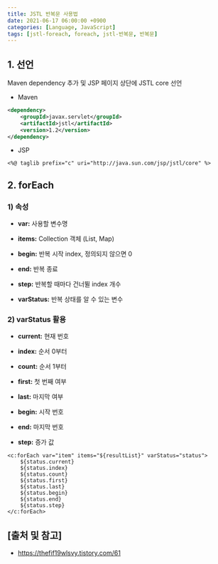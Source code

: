 ```yaml
---
title: JSTL 반복문 사용법
date: 2021-06-17 06:00:00 +0900
categories: [Language, JavaScript]
tags: [jstl-foreach, foreach, jstl-반복문, 반복문]
---
```


## 1. 선언
Maven dependency 추가 및 JSP 페이지 상단에 JSTL core 선언

* Maven

```xml
<dependency>
    <groupId>javax.servlet</groupId>
    <artifactId>jstl</artifactId>
    <version>1.2</version>
</dependency>
```

* JSP

```text
<%@ taglib prefix="c" uri="http://java.sun.com/jsp/jstl/core" %>
```

## 2. forEach

### 1) 속성

* __var:__ 사용할 변수명

* __items:__ Collection 객체 (List, Map)

* __begin:__ 반복 시작 index, 정의되지 않으면 0

* __end:__ 반복 종료

* __step:__ 반복할 때마다 건너뛸 index 개수

* __varStatus:__ 반복 상태를 알 수 있는 변수

### 2) varStatus 활용

* __current:__ 현재 번호

* __index:__ 순서 0부터

* __count:__ 순서 1부터

* __first:__ 첫 번째 여부

* __last:__ 마지막 여부

* __begin:__ 시작 번호

* __end:__ 마지막 번호

* __step:__ 증가 값

```text
<c:forEach var="item" items="${resultList}" varStatus="status">
    ${status.current}
    ${status.index}
    ${status.count}
    ${status.first}
    ${status.last}
    ${status.begin}
    ${status.end}
    ${status.step}
</c:forEach>
```

## [출처 및 참고]
* <https://thefif19wlsvy.tistory.com/61>

